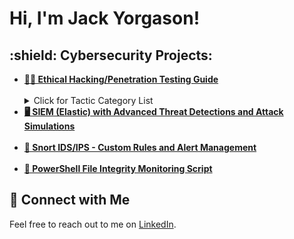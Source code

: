<h1>Hi, I'm Jack Yorgason! <br/></h1>

<h2>:shield: Cybersecurity Projects:</h2>

- <b><a href="https://github.com/jycybersec/Ethical-Hacking-Guide">🕵️‍♂ Ethical Hacking/Penetration Testing Guide</a></b> </br> </br> <details> <summary>Click for Tactic Category List</summary>
                - <b><a href="https://github.com/jycybersec/Ethical-Hacking-Guide/blob/main/OSINT%20Gathering.md"> OSINT Gathering</a> 🔎</b></br> </br>
                - <b><a href="https://github.com/jycybersec/Ethical-Hacking-Guide/blob/main/Nmap%20Scanning.md"> Nmap Scanning</a> 🦠</b></br> </br>
                - <b><a href="https://github.com/jycybersec/Ethical-Hacking-Guide/blob/main/Nessus%20Vulnerability%20Assesment.md"> Nessus Vulnerability Assesment</a> 🐞</b></br> </br>
                - <b><a href="https://github.com/jycybersec/Ethical-Hacking-Guide/blob/main/Enumeration.md"> Enumeration</a> 🗄️</b></br> </br>
                - <b><a href="https://github.com/jycybersec/Ethical-Hacking-Guide/blob/main/Metasploit%20Exploitation.md"> Metasploit Exploitation</a> ☠️</b></br> </br>
                - <b><a href="https://github.com/jycybersec/Ethical-Hacking-Guide/blob/main/Password%20Hash%20Gathering.md"> Password Hash Gathering</a> #️⃣</b></br> </br>
                - <b><a href="https://github.com/jycybersec/Ethical-Hacking-Guide/blob/main/Password%20Cracking.md"> Password Cracking</a> 💔</b></br> </br>
                - <b><a href="https://github.com/jycybersec/Ethical-Hacking-Guide/blob/main/Social%20Engineering.md"> Social Engineering</a> 🎭</b></br> </br></details>
- <b><a href="https://github.com/jycybersec/SIEM-ELASTIC">:desktop_computer: SIEM (Elastic) with Advanced Threat Detections and Attack Simulations</a></b></br> </br>
- <b><a href="https://github.com/jycybersec/SNORT-IDS-IPS">:pig_nose: Snort IDS/IPS - Custom Rules and Alert Management</a></b></br> </br>
- <b><a href="https://github.com/jycybersec/PowerShell-FIM-script">:file_folder: PowerShell File Integrity Monitoring Script</a></b>

## :electric_plug: Connect with Me
Feel free to reach out to me on [LinkedIn](https://www.linkedin.com/in/jack-yorgason).

